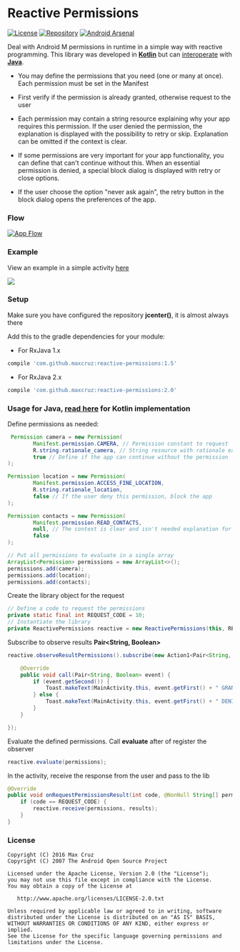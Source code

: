 # Reactive Permissions

[![License](https://img.shields.io/badge/license-Apache2-blue.svg)](https://www.apache.org/licenses/LICENSE-2.0)
[![Repository](https://img.shields.io/badge/jcenter-1.3-brightgreen.svg)](https://bintray.com/maxcruz/maven/reactive-permissions)
[![Android Arsenal](https://img.shields.io/badge/Android%20Arsenal-Reactive%20Permissions-brightgreen.svg?style=flat)](http://android-arsenal.com/details/1/4288)

Deal with Android M permissions in runtime in a simple way with reactive programming. This library was developed in [__Kotlin__](./README.md) but can [interoperate](https://kotlinlang.org/docs/reference/java-to-kotlin-interop.html) with [__Java__](./README-Java.md).

- You may define the permissions that you need (one or many at once). Each permission must be set in the Manifest

- First verify if the permission is already granted, otherwise request to the user

- Each permission may contain a string resource explaining why your app requires this permission. If the user denied the permission, the explanation is displayed with the possibility to retry or skip. Explanation can be omitted if the context is clear.

- If some permissions are very important for your app functionality, you can define that can't continue without this. When an essential permission is denied, a special block dialog is displayed with retry or close options.

- If the user choose the option "never ask again", the retry button in the block dialog opens the preferences of the app.

### Flow

[![App Flow](https://cdn.rawgit.com/MaxCruz/reactive_permissions/master/images/flow.svg)](./images/flow.svg)

### Example 

View an example in a simple activity [here](./sample-java)

![](./images/show.gif)

### Setup

Make sure you have configured the repository __jcenter()__, it is almost always there

Add this to the gradle dependencies for your module:

* For RxJava 1.x
```gradle
compile 'com.github.maxcruz:reactive-permissions:1.5'
```
* For RxJava 2.x
```gradle
compile 'com.github.maxcruz:reactive-permissions:2.0'
```

### Usage for Java, [read here](./README.md) for Kotlin implementation

Define permissions as needed:
```java
 Permission camera = new Permission(
        Manifest.permission.CAMERA, // Permission constant to request
        R.string.rationale_camera, // String resource with rationale explanation
        true // Define if the app can continue without the permission
);

Permission location = new Permission(
        Manifest.permission.ACCESS_FINE_LOCATION,
        R.string.rationale_location,
        false // If the user deny this permission, block the app
);

Permission contacts = new Permission(
        Manifest.permission.READ_CONTACTS,
        null, // The context is clear and isn't needed explanation for this permission
        false
);

// Put all permissions to evaluate in a single array
ArrayList<Permission> permissions = new ArrayList<>();
permissions.add(camera);
permissions.add(location);
permissions.add(contacts);
```

Create the library object for the request
```java
// Define a code to request the permissions
private static final int REQUEST_CODE = 10;
// Instantiate the library
private ReactivePermissions reactive = new ReactivePermissions(this, REQUEST_CODE);
```

Subscribe to observe results __Pair&lt;String, Boolean&gt;__
```java
reactive.observeResultPermissions().subscribe(new Action1<Pair<String, Boolean>>() {

    @Override
    public void call(Pair<String, Boolean> event) {
        if (event.getSecond()) {
            Toast.makeText(MainActivity.this, event.getFirst() + " GRANTED :-)", Toast.LENGTH_SHORT).show();
        } else {
            Toast.makeText(MainActivity.this, event.getFirst() + " DENIED :-(", Toast.LENGTH_SHORT).show();
        }
    }

});
```

Evaluate the defined permissions. Call __evaluate__ after of register the observer
```java
reactive.evaluate(permissions);
```

In the activity, receive the response from the user and pass to the lib
```java
@Override
public void onRequestPermissionsResult(int code, @NonNull String[] permissions, @NonNull int[] results) {
    if (code == REQUEST_CODE) {
        reactive.receive(permissions, results);
    }
}
```
### License
```
Copyright (C) 2016 Max Cruz
Copyright (C) 2007 The Android Open Source Project

Licensed under the Apache License, Version 2.0 (the "License");
you may not use this file except in compliance with the License.
You may obtain a copy of the License at

   http://www.apache.org/licenses/LICENSE-2.0.txt

Unless required by applicable law or agreed to in writing, software
distributed under the License is distributed on an "AS IS" BASIS,
WITHOUT WARRANTIES OR CONDITIONS OF ANY KIND, either express or implied.
See the License for the specific language governing permissions and
limitations under the License.
```

